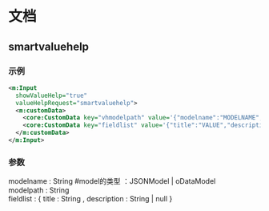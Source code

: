 # 文档
## smartvaluehelp
### 示例
```xml
<m:Input 
  showValueHelp="true" 
  valueHelpRequest="smartvaluehelp">
  <m:customData>
    <core:CustomData key="vhmodelpath" value='{"modelname":"MODELNAME","modelpath":"PROPERTYPATH"}'/>		
    <core:CustomData key="fieldlist" value='{"title":"VALUE","description":"TEXT"}'/>
  </m:customData>
</m:Input>
```
### 参数
modelname : String  #model的类型 ：JSONModel | oDataModel  
modelpath : String  
fieldlist : { title : String , description : String | null }  
